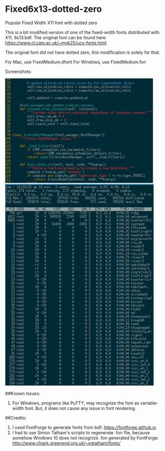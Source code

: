 # Fixed6x13-dotted-zero
Popular Fixed Width X11 font with dotted zero

This is a bit modified version of one of the fixed-width fonts distributed with X11, 6x13.bdf. The original font can be found here: https://www.cl.cam.ac.uk/~mgk25/ucs-fonts.html

The original font did not have dotted zero, this modification is solely for that.

For Mac, use FixedMedium.dfont
For Windows, use FixedMedium.fon

Screenshots:

![Alt text](./scr/capture1.png?raw=true "Screenshot 1")
![Alt text](./scr/capture3.png?raw=true "Screenshot 3")


##Known Issues:
1. For Windows, programs like PuTTY, may recognize the font as variable-width font. But, it does not cause any issue in font rendering.

##Credits:
1. I used FontForge to generate fonts from bdf: https://fontforge.github.io
2. I had to use Simon Tatham's scripts to regenerate .fon file, because somehow Windows 10 does not recognize .fon generated by FontForge: http://www.chiark.greenend.org.uk/~sgtatham/fonts/
